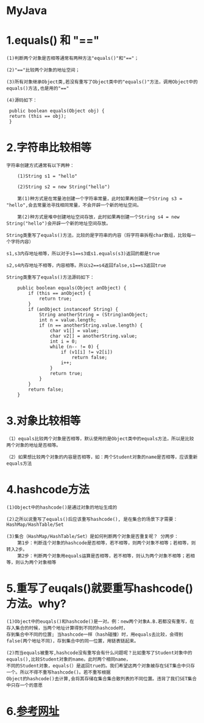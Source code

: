 # MyJava
# 1.equals() 和 "=="

    (1)判断两个对象是否相等通常有两种方法"equals()"和"=="；
 
    (2)"=="比较两个对象的地址空间；
 
    (3)所有对象继承Object类,若没有重写了Object类中的"equals()"方法，调用Object中的equals()方法,也是用的"=="
 
    (4)源码如下： 
   
   ```
    public boolean equals(Object obj) {
    return (this == obj);
    }
   ```

# 2.字符串比较相等
    字符串创建方式通常有以下两种：

        (1)String s1 = "hello"

        (2)String s2 = new String("hello")

        第(1)种方式是在常量池创建一个字符串常量，此时如果再创建一个String s3 = "hello",会去常量池寻找相同常量，不会开辟一个新的地址空间。
        
        第(2)种方式是堆中创建地址空间存放，此时如果再创建一个String s4 = new String("hello")会开辟一个新的地址空间存放。

    String类重写了equals()方法，比较的是字符串的内容（将字符串拆程char数组，比较每一个字符内容）

    s1,s3内存地址相等，所以对于s1==s3或s1.equals(s3)返回的都是true

    s2,s4内存地址不相等，内容相等。所以s2==s4返回false,s1==s3返回true

    String类重写了equals()方法源码如下：

```
    public boolean equals(Object anObject) {
        if (this == anObject) {
            return true;
        }
        if (anObject instanceof String) {
            String anotherString = (String)anObject;
            int n = value.length;
            if (n == anotherString.value.length) {
                char v1[] = value;
                char v2[] = anotherString.value;
                int i = 0;
                while (n-- != 0) {
                    if (v1[i] != v2[i])
                        return false;
                    i++;
                }
                return true;
            }
        }
        return false;
    }
```

# 3.对象比较相等
    （1）equals比较两个对象是否相等，默认使用的是Object类中的equals方法，所以是比较两个对象的地址是否相等。

    （2）如果想比较两个对象的内容是否相等，如：两个Student对象的name是否相等，应该重新equals方法

# 4.hashcode方法
    
    (1)Object中的hashcode()是通过对象的地址生成的
    
    (2)之所以说重写了equals()后应该重写hashcode(), 是在集合的场景下才需要：HashMap/HashTable/Set
 
    (3)集合（HashMap/HashTable/Set）是如何判断两个对象是否重复呢？ 分两步：
        第1步：判断连个对象的hashcode是否相等，若不相等，则两个对象不相等；若相等，则转入2步。
        第2步：判断两个对象用equals运算是否相等，若不相等，则认为两个对象不相等；若相等，则认为两个对象相等

# 5.重写了euqals()就要重写hashcode()方法。why?
    (1)Object中的euqals()和hashcode()是一对。例：new两个对象A.B.若都没有重写，在存入集合的时候，当两个地址计算得到不同的hashcode时，
    存到集合中不同的位置; 当hashcode一样（hash碰撞）时，用equals去比较，会得到false(两个地址不同)，存到集合中的同一位置，用链表链起来。
    
    (2)而当equals被重写,hashcode没有重写会有什么问题呢？比如重写了Student对象中的equals(),比较Student对象的name。此时两个相同name，
    不同的Student对象，equals(）是返回true的。我们希望这两个对象被存在SET集合中只存一个。所以不得不重写hashcode()。若不重写根据
    Object的hashcode()去计算,会将其存储在集合集合散列表的不同位置。违背了我们SET集合中只存一个的意愿
    
# 6.[参考网址](https://www.cnblogs.com/Qian123/p/5703507.html)
